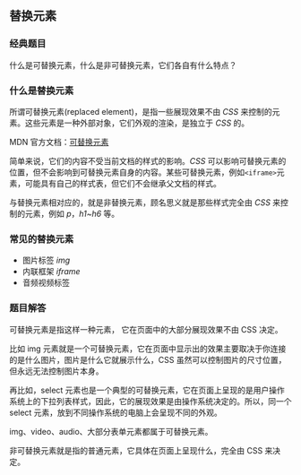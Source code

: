 ## 替换元素

### 经典题目

什么是可替换元素，什么是非可替换元素，它们各自有什么特点？

### 什么是替换元素

所谓可替换元素(replaced element)，是指一些展现效果不由 _CSS_ 来控制的元素。这些元素是一种外部对象，它们外观的渲染，是独立于 _CSS_ 的。

MDN 官方文档：[可替换元素](https://developer.mozilla.org/zh-CN/docs/Web/CSS/Replaced_element)

简单来说，它们的内容不受当前文档的样式的影响。_CSS_ 可以影响可替换元素的位置，但不会影响到可替换元素自身的内容。某些可替换元素，例如`<iframe>`元素，可能具有自己的样式表，但它们不会继承父文档的样式。

与替换元素相对应的，就是非替换元素，顾名思义就是那些样式完全由 _CSS_ 来控制的元素，例如 _p_，_h1~h6_ 等。

### 常见的替换元素

- 图片标签 _img_
- 内联框架 _iframe_
- 音频视频标签

### 题目解答

可替换元素是指这样一种元素， 它在页面中的大部分展现效果不由 CSS 决定。

比如 img 元素就是一个可替换元素，它在页面中显示出的效果主要取决于你连接的是什么图片，图片是什么它就展示什么，CSS 虽然可以控制图片的尺寸位置，但永远无法控制图片本身。

再比如，select 元素也是一个典型的可替换元素，它在页面上呈现的是用户操作系统上的下拉列表样式，因此，它的展现效果是由操作系统决定的。所以，同一个 select 元素，放到不同操作系统的电脑上会呈现不同的外观。

img、video、audio、大部分表单元素都属于可替换元素。

非可替换元素就是指的普通元素，它具体在页面上呈现什么，完全由 CSS 来决定。

